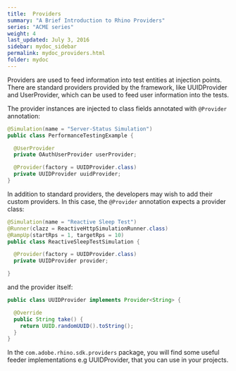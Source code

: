 ```yaml
---
title:  Providers
summary: "A Brief Introduction to Rhino Providers"
series: "ACME series"
weight: 4
last_updated: July 3, 2016
sidebar: mydoc_sidebar
permalink: mydoc_providers.html
folder: mydoc
---
```


Providers are used to feed information into test entities at injection points. There are standard providers provided by the framework, like UUIDProvider and UserProvider, which can be used to feed user information into the tests.

The provider instances are injected to class fields annotated with `@Provider` annotation:

```java
@Simulation(name = "Server-Status Simulation")
public class PerformanceTestingExample {

  @UserProvider
  private OAuthUserProvider userProvider;

  @Provider(factory = UUIDProvider.class)
  private UUIDProvider uuidProvider;
}
```

In addition to standard providers, the developers may wish to add their custom providers. In this case, the `@Provider` annotation expects a provider class:

```java
@Simulation(name = "Reactive Sleep Test")
@Runner(clazz = ReactiveHttpSimulationRunner.class)
@RampUp(startRps = 1, targetRps = 10)
public class ReactiveSleepTestSimulation {

  @Provider(factory = UUIDProvider.class)
  private UUIDProvider provider;

}
```

and the provider itself:

```java
public class UUIDProvider implements Provider<String> {

  @Override
  public String take() {
    return UUID.randomUUID().toString();
  }
}


```

In the `com.adobe.rhino.sdk.providers` package, you will find some useful feeder implementations e.g UUIDProvider, that you can use in your projects. 

